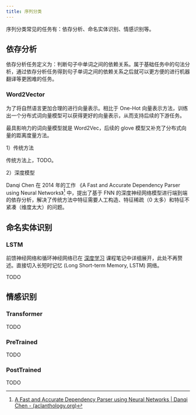 ```yaml
---
title: 序列分类
---
```


序列分类常见的任务有：依存分析、命名实体识别、情感识别等。

## 依存分析

依存分析任务定义为：判断句子中单词之间的依赖关系。属于基础任务中的句法分析，通过依存分析任务得到句子单词之间的依赖关系之后就可以更方便的进行机器翻译等更困难的任务。

### Word2Vector

为了将自然语言更加合理的进行向量表示。相比于 One-Hot 向量表示方法，训练出一个分布式词向量模型可以获得更好的向量表示，从而支持后续的下游任务。

最具影响力的词向量模型就是 Word2Vec，后续的 glove 模型又补充了分布式向量的距离度量方法。

<!-- 这里讲的理论基础并不是语言学上的规则（不同的语言有不同的规则，且很复杂，这里不展开），而是一套规范化的算法流程。最常见的就是 Nivre 在 2003 年提出的「Greedy Deterministic Transition-based Parsing」方法。

具体地，有三个变量分别为 Stack、Buffer 和 一个集合 A。一共有三种操作，分别为 shift、left-arc、right-arc，其中 shift 就是将一个单词从 Buffer 转移到 Stack 中，left-arc 就是在 Stack 的栈顶两个元素中定义一个「指向左的边以及对应的依存关系」，并将这个边和关系保存到集合 A 中，right-arc 就和 left-arc 相反。具体如下图所示：

![Transition-based Parsing 示例](https://cdn.dwj601.cn/images/20250317084734245.png)

/// fc
Transition-based Parsing 示例
///

假设某种语言一共有 $n$ 种依存关系，那么最终的任务就是一个 $2n+1$ 的「多分类任务」。其中 left-arc 对应 $n$ 种，right-arc 对应 $n$ 种，shift 对应 $1$ 种。

在有监督学习场景下，学习准则就是最小化交叉熵损失函数。传统与现代依存分析方法本质的不同在于特征的构造上。 -->

1）传统方法

传统方法上，TODO。

2）深度模型

Danqi Chen 在 2014 年的工作 《A Fast and Accurate Dependency Parser using Neural Networks》[^依存分析] 中，提出了基于 FNN 的深度神经网络模型进行端到端的依存分析，解决了传统方法中特征需要人工构造、特征稀疏（0 太多）和特征不紧凑（维度太大）的问题。

[^依存分析]: [A Fast and Accurate Dependency Parser using Neural Networks | Danqi Chen - (aclanthology.org)](https://aclanthology.org/D14-1082)

## 命名实体识别

### LSTM

前馈神经网络和循环神经网络已在 [深度学习](../deep-learning/index.md) 课程笔记中详细展开，此处不再赘述。直接切入长短时记忆 (Long Short-term Memory, LSTM) 网络。

TODO

## 情感识别

### Transformer

TODO

### PreTrained

TODO

### PostTrained

TODO
